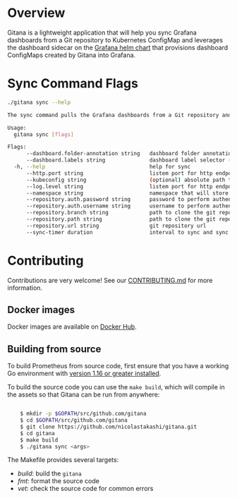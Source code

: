# Overview
Gitana is a lightweight application that will help you sync Grafana dashboards from a Git repository to Kubernetes ConfigMap and leverages the dashboard sidecar on the [Grafana helm chart](https://github.com/grafana/helm-charts/tree/main/charts/grafana) that provisions dashboard ConfigMaps created by Gitana into Grafana.

# Sync Command Flags

```bash
./gitana sync --help

The sync command pulls the Grafana dashboards from a Git repository and foreach dashboard it will creates a config map for that dashboard:

Usage:
  gitana sync [flags]

Flags:
      --dashboard.folder-annotation string   dashboard folder annotation
      --dashboard.labels string              dashboard label selector (default "grafana_dashboard=nil")
  -h, --help                                 help for sync
      --http.port string                     listem port for http endpoints (default ":9754")
      --kubeconfig string                    (optional) absolute path to the kubeconfig file
      --log.level string                     listem port for http endpoints (default "info")
      --namespace string                     namespace that will store the dashboard config map (default "default")
      --repository.auth.password string      password to perform authentication
      --repository.auth.username string      username to perform authentication
      --repository.branch string             path to clone the git repository (default "main")
      --repository.path string               path to clone the git repository
      --repository.url string                git repository url
      --sync-timer duration                  interval to sync and sync dashboards (default 5m0s)

```

# Contributing
Contributions are very welcome! See our [CONTRIBUTING.md](CONTRIBUTING.md) for more information.

## Docker images

Docker images are available on [Docker Hub](https://hub.docker.com/r/ntakashi/gitana).

## Building from source

To build Prometheus from source code, first ensure that you have a working
Go environment with [version 1.16 or greater installed](https://golang.org/doc/install).

To build the source code you can use the `make build`, which will compile in
the assets so that Gitana can be run from anywhere:

```bash

    $ mkdir -p $GOPATH/src/github.com/gitana
    $ cd $GOPATH/src/github.com/gitana
    $ git clone https://github.com/nicolastakashi/gitana.git
    $ cd gitana
    $ make build
    $ ./gitana sync <args>
```

The Makefile provides several targets:

  * *build*: build the `gitana`
  * *fmt*: format the source code
  * *vet*: check the source code for common errors
  <!-- * *test*: run the tests -->
  <!-- * *test-short*: run the short tests -->
